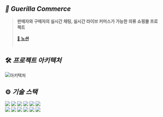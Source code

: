 ## **_🛒 Guerilla Commerce_**
>**판매자와 구매자의 실시간 채팅, 실시간 라이브 커머스가 가능한 의류 쇼핑몰 프로젝트**<br/><br/>
>**[📎 노션](https://ajar-hawthorn-920.notion.site/013dd1e3ad3e46b4a8ad784affe6ac04?pvs=4)**<br/><br/>
## 🛠️ **_프로젝트 아키텍처_**
![아키텍처](https://github.com/supercoding-commerce/BE/assets/109948801/68388150-e627-4817-be27-bc2e1665d00d)
<br>
## ⚙️ **_기술 스택_**
<p>
<img src="https://img.shields.io/badge/Spring Boot-6DB33F?style=for-the-badge&logo=Spring Boot&logoColor=white">
<img src="https://img.shields.io/badge/Spring Security-6DB33F?style=for-the-badge&logo=Spring Security&logoColor=white">
<img src="https://img.shields.io/badge/Nest JS-E0234E?style=for-the-badge&logo=NestJS&logoColor=white">
<img src="https://img.shields.io/badge/Web Socket-010101?style=for-the-badge&logo=Web Socket&logoColor=white">
  <img src="https://img.shields.io/badge/Web RTC-010101?style=for-the-badge&logo=WebRTC&logoColor=white">
<img src="https://img.shields.io/badge/Rabbit MQ-FF6600?style=for-the-badge&logo=rabbitmq&logoColor=white">
<br>
<img src="https://img.shields.io/badge/NginX-009639?style=for-the-badge&logo=NGINX&logoColor=white">
<img src="https://img.shields.io/badge/Docker-2496ED?style=for-the-badge&logo=Docker&logoColor=white">
<img src="https://img.shields.io/badge/MySQL-4479A1?style=for-the-badge&logo=MySQL&logoColor=white">
<img src="https://img.shields.io/badge/MongoDB-47A248?style=for-the-badge&logo=MongoDB&logoColor=white">
<img src="https://img.shields.io/badge/Amazon AWS-FF9900?style=for-the-badge&logo=Amazon AWS&logoColor=white">
<img src="https://img.shields.io/badge/Github Actions-2088FF?style=for-the-badge&logo=Github Actions&logoColor=white">
<br>

